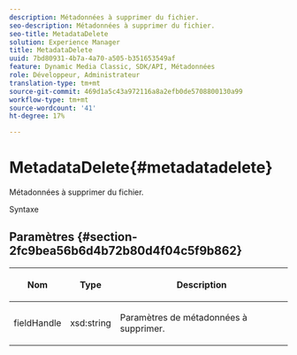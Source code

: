 ```yaml
---
description: Métadonnées à supprimer du fichier.
seo-description: Métadonnées à supprimer du fichier.
seo-title: MetadataDelete
solution: Experience Manager
title: MetadataDelete
uuid: 7bd80931-4b7a-4a70-a505-b351653549af
feature: Dynamic Media Classic, SDK/API, Métadonnées
role: Développeur, Administrateur
translation-type: tm+mt
source-git-commit: 469d1a5c43a972116a8a2efb0de5708800130a99
workflow-type: tm+mt
source-wordcount: '41'
ht-degree: 17%

---
```



# MetadataDelete{#metadatadelete}

Métadonnées à supprimer du fichier.

Syntaxe

## Paramètres {#section-2fc9bea56b6d4b72b80d4f04c5f9b862}

<table id="table_04100BB8ABD84EF68B0A7CE3AD946414"> 
 <thead> 
  <tr> 
   <th colname="col1" class="entry"> <p>Nom </p> </th> 
   <th colname="col2" class="entry"> <p>Type </p> </th> 
   <th colname="col3" class="entry"> <p>Description </p> </th> 
  </tr> 
 </thead>
 <tbody> 
  <tr> 
   <td colname="col1"> <p><span class="codeph"><span class="varname"> fieldHandle</span></span> </p> </td> 
   <td colname="col2"> <span class="codeph"> xsd:string</span> </td> 
   <td colname="col3"> <p>Paramètres de métadonnées à supprimer. </p> </td> 
  </tr> 
 </tbody> 
</table>

